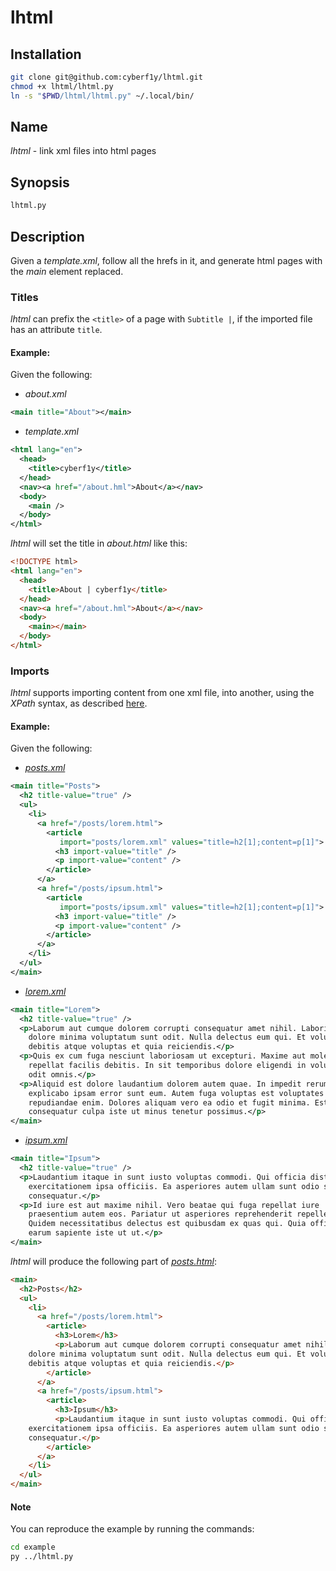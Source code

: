 # lhtml

## Installation
```sh
git clone git@github.com:cyberf1y/lhtml.git
chmod +x lhtml/lhtml.py
ln -s "$PWD/lhtml/lhtml.py" ~/.local/bin/
```

## Name
*lhtml* - link xml files into html pages

## Synopsis
```sh
lhtml.py
```

## Description
Given a *template.xml*, follow all the hrefs in it, and generate html pages with
the *main* element replaced.

### Titles
*lhtml* can prefix the `<title>` of a page with `Subtitle |`, if the imported
file has an attribute `title`.
#### Example:
Given the following:
* *about.xml*
```xml
<main title="About"></main>
```
* *template.xml*
```xml
<html lang="en">
  <head>
    <title>cyberf1y</title>
  </head>
  <nav><a href="/about.hml">About</a></nav>
  <body>
    <main />
  </body>
</html>
```
*lhtml* will set the title in *about.html* like this:
```html
<!DOCTYPE html>
<html lang="en">
  <head>
    <title>About | cyberf1y</title>
  </head>
  <nav><a href="/about.hml">About</a></nav>
  <body>
    <main></main>
  </body>
</html>
```

### Imports
*lhtml* supports importing content from one xml file, into another, using the
*XPath* syntax, as described [here](
https://docs.python.org/3/library/xml.etree.elementtree.html#xpath-support).

#### Example:
Given the following:
* [*posts.xml*](example/posts.xml)
```xml
<main title="Posts">
  <h2 title-value="true" />
  <ul>
    <li>
      <a href="/posts/lorem.html">
        <article
           import="posts/lorem.xml" values="title=h2[1];content=p[1]">
          <h3 import-value="title" />
          <p import-value="content" />
        </article>
      </a>
      <a href="/posts/ipsum.html">
        <article
           import="posts/ipsum.xml" values="title=h2[1];content=p[1]">
          <h3 import-value="title" />
          <p import-value="content" />
        </article>
      </a>
    </li>
  </ul>
</main>
```
* [*lorem.xml*](example/posts/lorem.xml)
```xml
<main title="Lorem">
  <h2 title-value="true" />
  <p>Laborum aut cumque dolorem corrupti consequatur amet nihil. Laboriosam
    dolore minima voluptatum sunt odit. Nulla delectus eum qui. Et voluptatem
    debitis atque voluptas et quia reiciendis.</p>
  <p>Quis ex cum fuga nesciunt laboriosam ut excepturi. Maxime aut molestias non
    repellat facilis debitis. In sit temporibus dolore eligendi in voluptatem
    odit omnis.</p>
  <p>Aliquid est dolore laudantium dolorem autem quae. In impedit rerum
    explicabo ipsam error sunt eum. Autem fuga voluptas est voluptates a
    repudiandae enim. Dolores aliquam vero ea odio et fugit minima. Est
    consequatur culpa iste ut minus tenetur possimus.</p>
</main>
```
* [*ipsum.xml*](example/posts/ipsum.xml)
```xml
<main title="Ipsum">
  <h2 title-value="true" />
  <p>Laudantium itaque in sunt iusto voluptas commodi. Qui officia distinctio
    exercitationem ipsa officiis. Ea asperiores autem ullam sunt odio soluta
    consequatur.</p>
  <p>Id iure est aut maxime nihil. Vero beatae qui fuga repellat iure
    praesentium autem eos. Pariatur ut asperiores reprehenderit repellendus.
    Quidem necessitatibus delectus est quibusdam ex quas qui. Quia officiis
    earum sapiente iste ut ut.</p>
</main>
```
*lhtml* will produce the following part of [*posts.html*](example/posts.html):
```html
<main>
  <h2>Posts</h2>
  <ul>
    <li>
      <a href="/posts/lorem.html">
        <article>
          <h3>Lorem</h3>
          <p>Laborum aut cumque dolorem corrupti consequatur amet nihil. Laboriosam
    dolore minima voluptatum sunt odit. Nulla delectus eum qui. Et voluptatem
    debitis atque voluptas et quia reiciendis.</p>
        </article>
      </a>
      <a href="/posts/ipsum.html">
        <article>
          <h3>Ipsum</h3>
          <p>Laudantium itaque in sunt iusto voluptas commodi. Qui officia distinctio
    exercitationem ipsa officiis. Ea asperiores autem ullam sunt odio soluta
    consequatur.</p>
        </article>
      </a>
    </li>
  </ul>
</main>
```

#### Note
You can reproduce the example by running the commands:
```sh
cd example
py ../lhtml.py
```

